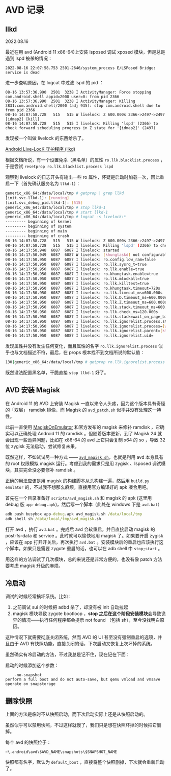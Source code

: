 # AVD 记录

## llkd

2022.08.16

最近在用 avd (Android 11 x86-64)上安装 lsposed 调试 xposed 模块，但是总是遇到 lspd 被杀的情况：

```log
2022-08-16 22:07:58.753 2501-2646/system_process E/LSPosed Bridge: service is dead
```

进一步查明原因，在 logcat 中过滤 lspd 的 pid ：

```log
08-16 13:57:36.990  2501  3238 I ActivityManager: Force stopping com.android.shell appid=2000 user=0: from pid 2366
08-16 13:57:36.990  2501  3238 I ActivityManager: Killing 3831:com.android.shell/2000 (adj 935): stop com.android.shell due to from pid 2366
08-16 14:07:58.728   515   515 W livelock: Z 600.000s 2366->2497->2497 [idmap2] [kill]
08-16 14:07:58.728   515   515 I livelock: Killing 'lspd' (2366) to check forward scheduling progress in Z state for '[idmap2]' (2497)
```

发现被一个叫做 livelock 的东西给杀了。

[Android Live-LocK 守护程序 (llkd)](https://source.android.com/devices/architecture/kernel/llkd#coverage)

根据文档所说，有一个设置免杀（黑名单）的属性 `ro.llk.blacklist.process` ，于是尝试 `resetprop ro.llk.blacklist.process lspd`

观察到 livelock 的日志开头有输出一些 ro 属性，怀疑是启动时加载一次，因此重启一下（首先确认服务名为 `llkd-1`）：

```sh
generic_x86_64:/data/local/tmp # getprop | grep llkd
[init.svc.llkd-1]: [running]
[init.svc_debug_pid.llkd-1]: [515]
generic_x86_64:/data/local/tmp # stop llkd-1
generic_x86_64:/data/local/tmp # start llkd-1
generic_x86_64:/data/local/tmp # logcat -s livelock:*
--------- beginning of kernel
--------- beginning of system
--------- beginning of main
--------- beginning of crash
08-16 14:07:58.728   515   515 W livelock: Z 600.000s 2366->2497->2497 [idmap2] [kill]
08-16 14:07:58.728   515   515 I livelock: Killing 'lspd' (2366) to check forward scheduling progress in Z state for '[idmap2]' (2497)
08-16 14:17:50.948  6087  6087 I livelock: started
08-16 14:17:50.949  6087  6087 W livelock: [khungtaskd] not configurable
08-16 14:17:50.950  6087  6087 I livelock: ro.config.low_ram=false
08-16 14:17:50.950  6087  6087 I livelock: ro.llk.sysrq_t=true
08-16 14:17:50.950  6087  6087 I livelock: ro.llk.enable=true
08-16 14:17:50.950  6087  6087 I livelock: ro.khungtask.enable=true
08-16 14:17:50.950  6087  6087 I livelock: ro.llk.mlockall=true
08-16 14:17:50.950  6087  6087 I livelock: ro.llk.killtest=true
08-16 14:17:50.950  6087  6087 I livelock: ro.khungtask.timeout=720s
08-16 14:17:50.950  6087  6087 I livelock: ro.llk.timeout_ms=600.000s
08-16 14:17:50.950  6087  6087 I livelock: ro.llk.D.timeout_ms=600.000s
08-16 14:17:50.950  6087  6087 I livelock: ro.llk.Z.timeout_ms=600.000s
08-16 14:17:50.950  6087  6087 I livelock: ro.llk.stack.timeout_ms=600.000s
08-16 14:17:50.950  6087  6087 I livelock: ro.llk.check_ms=120.000s
08-16 14:17:50.950  6087  6087 I livelock: ro.llk.stack=wait_on_page_bit_killable,bit_wait_io,__get_user_pages,cma_alloc
08-16 14:17:50.950  6087  6087 I livelock: ro.llk.ignorelist.process.stack=llkd,lmkd.llkd,apexd,ueventd,keystore,init
08-16 14:17:50.950  6087  6087 I livelock: ro.llk.ignorelist.process=[watchdog/3],[watchdog/2],[watchdog/1],[watchdogd/0],2,6087,[watchdogd],llkd,lmkd,[khungtaskd],[kthreadd],init,watchdogd,1,0
08-16 14:17:50.950  6087  6087 I livelock: ro.llk.ignorelist.parent=[kthreadd],2,0,adbd&[setsid]
08-16 14:17:50.950  6087  6087 I livelock: ro.llk.ignorelist.uid=
```

发现属性并没有发生任何变化，而且属性的名字 `ro.llk.ignorelist.process` 似乎也与文档描述不符，最后，在 props 根本找不到文档所说的默认值：

```sh
130|generic_x86_64:/data/local/tmp # getprop ro.llk.ignorelist.process

```

既然没法配置黑名单，干脆直接 `stop llkd-1` 好了。

## AVD 安装 Magisk

在 Android 11 的 AVD 上安装 Magisk 一直以来令人头疼，因为这个版本具有奇怪的「双层」 ramdisk 镜像，而 Magisk 的 `avd_patch.sh` 似乎并没有处理这一特性。

此前一直使用 [MagiskOnEmulator](https://github.com/shakalaca/MagiskOnEmulator) 和官方发布的 magisk 来修补 ramdisk ，它确实可以正确处理 Android 11 的 ramdisk 。但随着版本更新，到了 Magisk 24 就会出现一些诡异问题，比如在 x86-64 的 avd 上它只会复制 x64 的 so ，导致 32 位 zygisk 无法启动，尝试修复未果。

既然这样，不如试试另一种方式 —— [`avd_magisk.sh`](https://github.com/topjohnwu/Magisk/blob/c2f96975cef433a67dc036fdd6ea3736f69d6763/scripts/avd_magisk.sh)，也就是利用 avd 本身具有的 root 权限模拟 magisk 运行。考虑到我的需求只是用 zygisk 、lsposed 调试模块，其实完全没必要修补 ramdisk 。

正确的用法应该是用 magisk 的构建脚本从头构建一遍，然后用 `build.py emulator` 的，不过我不想那么麻烦，直接用官方编译好的 apk 凑合用吧。

首先在一个目录准备好 `scripts/avd_magisk.sh` 和 magisk 的 apk (这里用 debug 版 `app-debug.apk`)，然后写一个脚本（此处在 windows 下是 `avd.bat`）

```bat
adb push busybox app-debug.apk avd_magisk.sh /data/local/tmp
adb shell sh /data/local/tmp/avd_magisk.sh
```

打开 avd ，执行 `avd.bat` 。完成后 avd 会软重启，并且直接启动 magisk 的 post-fs-data 和 service 。此时就可以愉快地用 magisk 了。如果要开启 zygisk ，应该在 app 打开开关后，再次执行 `avd.bat` 。安装模块后的重启也应该执行这个脚本。如果只是需要 zygote 重启的话，也可以在 adb shell 中 `stop;start` 。

用这样的方法调试了几次模块，总的来说还是非常方便的，也没有像 patch 方法要考虑 magisk 升级的麻烦。

## 冷启动

调试的时候经常搞坏系统。比如：

1. 之前调试 sui 的时候把 adbd 杀了，却没有被 init 自动拉起  
2. magisk 模块导致 zygote bootloop ，**stop 之后在这个阶段安装模块**会导致诡异的情况——执行任何程序都会提示 not found （包括 sh），至今没找明白原因。  

这种情况下就需要彻底关闭系统，然而 AVD 的 UI 甚至没有强制重启的选项，并且由于 AVD 有快照功能，直接关闭的话，下次启动又恢复上次坏掉的系统。

虽然确实有冷启动的方法，不过我总是记不住，现在记在下面：

启动的时候添加这个参数：

```
    -no-snapshot                                                        perform a full boot and do not auto-save, but qemu vmload and vmsave operate on snapstorage
```

## 删除快照

上面的方法是临时不从快照启动，而下次启动实际上还是从快照启动的。

虽然似乎可以禁用快照，不过这样就慢了，我们只是想在快照坏掉的时候把它删掉。

每个 avd 的快照位于：

`~\.android\avd\$AVD_NAME\snapshots\$SNAPSHOT_NAME`

快照都有名字，默认为 `default_boot` ，直接将整个快照删掉，下次就会重新启动了。

